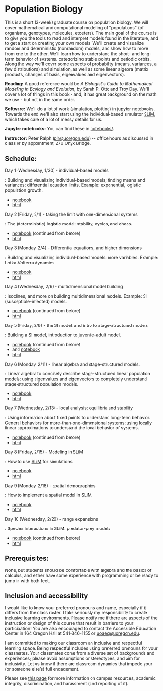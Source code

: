 # Population Biology

This is a short (3-week) graduate course on population biology.
We will cover mathematical and computational modeling of "populations"
(of organisms, genotypes, molecules, etcetera).
The main goal of the course is to give you the tools to
read and interpret models found in the literature,
and to get a start on creating your own models.
We'll create and visualize random and deterministic (nonrandom) models,
and show how to move from one to the other.
We'll learn how to understand the short- and long-term behavior of systems,
categorizing stable points and periodic orbits.
Along the way we'll cover 
some aspects of probability (means, variances, a few distributions) and simulation,
as well as some linear algebra (matrix products, changes of basis, eigenvalues and eigenvectors).

**Reading:** 
A good reference would be *A Biologist's Guide to Mathematical Modeling in Ecology and Evolution*, by Sarah P. Otto and Troy Day.
We'll cover a lot of things in this book - and, it has great background on the math we use - but not in the same order.

**Software:**
We'll do a lot of work (simulation, plotting) in jupyter notebooks.
Towards the end we'll also start using the individual-based simulator [SLiM](https://messerlab.org/slim/),
which takes care of a lot of messy details for us.

**Jupyter notebooks:**
You can find these in [notebooks/](notebooks/).

**Instructor:**
Peter Ralph (plr@uoregon.edu) -- office hours as discussed in class
or by appointment, 270 Onyx Bridge.

## Schedule:

Day 1 (Wednesday, 1/30) - individual-based models

: Building and visualizing individual-based models; finding means and variances;
    differential equation limits.
    Example: exponential, logistic population growth.

- [notebook](notebooks/lecture_01.ipynb)
- [html](notebooks/lecture_01.html)

Day 2 (Friday, 2/1) - taking the limit with one-dimensional systems

: The (deterministic) logistic model: stability, cycles, and chaos.

- [notebook](notebooks/lecture_01.ipynb) (continued from before)
- [html](notebooks/lecture_01.html)

Day 3 (Monday, 2/4) - Differential equations, and higher dimensions

: Building and visualizing individual-based models: more variables.
    Example: Lotka-Volterra dynamics

- [notebook](notebooks/lecture_02.ipynb)
- [html](notebooks/lecture_02.html)

Day 4 (Wednesday, 2/6) - multidimensional model building

: Isoclines, and more on building multidimensional models.
    Example: SI (susceptible-infected) models.

- [notebook](notebooks/lecture_02.ipynb) (continued from before)
- [html](notebooks/lecture_02.html)

Day 5 (Friday, 2/8) - the SI model, and intro to stage-structured models

: Building a SI model, introduction to juvenile-adult model.

- [notebook](notebooks/lecture_02.ipynb) (continued from before)
- and [notebook](notebooks/lecture_03.ipynb)
- [html](notebooks/lecture_03.html)

Day 6 (Monday, 2/11) - linear algebra and stage-structured models.

: Linear algebra to concisely describe stage-structured linear population models;
    using eigenvalues and eigenvectors to completely
    understand stage-structured population models.

- [notebook](notebooks/lecture_03.ipynb)
- [html](notebooks/lecture_03.html)

Day 7 (Wednesday, 2/13) - local analysis; equilibria and stability

: Using information about fixed points to understand long-term behavior.
    General behaviors for more-than-one-dimensional systems:
    using locally linear approximations to understand
    the local behavior of systems.

- [notebook](notebooks/lecture_03.ipynb) (continued from before)
- [html](notebooks/lecture_03.html)

Day 8 (Friday, 2/15) - Modeling in SLiM

: How to use [SLiM](https://messerlab.org/slim/) for simulations.

- [notebook](notebooks/slim_intro.ipynb)
- [html](notebooks/slim_intro.html)

Day 9 (Monday, 2/18) - spatial demographics

: How to implement a spatial model in SLiM.

- [notebook](notebooks/space_with_slim.ipynb)
- [html](notebooks/space_with_slim.html)

Day 10 (Wednesday, 2/20) - range expansions

: Species interactions in SLiM: predator-prey models

- [notebook](notebooks/space_with_slim.ipynb) (continued from before)
- [html](notebooks/space_with_slim.html)

## Prerequisites:

None, but students should be comfortable with algebra and the basics of calculus,
and either have some experience with programming or be ready to jump in with both feet.

## Inclusion and accessibility

I would like to know your preferred pronouns and name,
especially if it differs from the class roster.
I take seriously my responsibility to create inclusive learning environments.
Please notify me if there are aspects of the instruction or design of this
course that result in barriers to your participation! You are also encouraged
to contact the Accessible Education Center in 164 Oregon Hall at 541-346-1155
or uoaec@uoregon.edu.

I am committed to making our classroom an inclusive and respectful learning space.
Being respectful includes using preferred pronouns for your classmates.
Your classmates come from a diverse set of backgrounds and experiences;
please avoid assumptions or stereotypes, and aim for inclusivity.
Let us know if there are classroom dynamics that impede your (or someone else’s) full engagement. 

Please see [this page](policies.html) for more information on
campus resources, academic integrity, discrimination, and harassment (and reporting of it).

